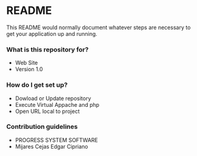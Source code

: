 # README #

This README would normally document whatever steps are necessary to get your application up and running.

### What is this repository for? ###

* Web Site
* Version 1.0

### How do I get set up? ###

* Dowload or Update repository
* Execute Virtual Appache and php
* Open URL local to project

### Contribution guidelines ###

* PROGRESS SYSTEM SOFTWARE
* Mijares Cejas Edgar Cipriano